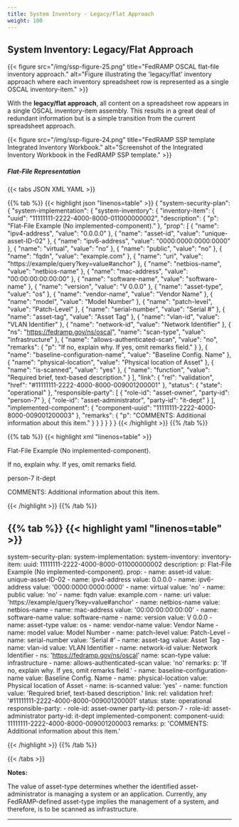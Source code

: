 ```yaml
---
title: System Inventory - Legacy/Flat Approach
weight: 100
---
```

## System Inventory: Legacy/Flat Approach

{{< figure src="/img/ssp-figure-25.png" title="FedRAMP OSCAL flat-file inventory approach." alt="Figure illustrating the 'legacy/flat' inventory approach where each inventory spreadsheet row is represented as a single OSCAL inventory-item." >}}

With the **legacy/flat approach**, all content on a spreadsheet row appears in a single OSCAL inventory-item assembly. This results in a great deal of redundant information but is a simple transition from the current spreadsheet approach.

{{< figure src="/img/ssp-figure-24.png" title="FedRAMP SSP template Integrated Inventory Workbook." alt="Screenshot of the Integrated Inventory Workbook in the FedRAMP SSP template." >}}


##### Flat-File Representation
{{< tabs JSON XML YAML >}}

{{% tab %}}
{{< highlight json "linenos=table" >}}
{
  "system-security-plan": {
    "system-implementation": {
      "system-inventory": {
        "inventory-item": {
          "uuid": "11111111-2222-4000-8000-011000000002",
          "description": {
            "p": "Flat-File Example (No implemented-component)."
          },
          "prop": [
            {
              "name": "ipv4-address",
              "value": "0.0.0.0"
            },
            {
              "name": "asset-id",
              "value": "unique-asset-ID-02"
            },
            {
              "name": "ipv6-address",
              "value": "0000:0000:0000:0000"
            },
            {
              "name": "virtual",
              "value": "no"
            },
            {
              "name": "public",
              "value": "no"
            },
            {
              "name": "fqdn",
              "value": "example.com"
            },
            {
              "name": "uri",
              "value": "https://example/query?key=value#anchor"
            },
            {
              "name": "netbios-name",
              "value": "netbios-name"
            },
            {
              "name": "mac-address",
              "value": "00:00:00:00:00:00"
            },
            {
              "name": "software-name",
              "value": "software-name"
            },
            {
              "name": "version",
              "value": "V 0.0.0"
            },
            {
              "name": "asset-type",
              "value": "os"
            },
            {
              "name": "vendor-name",
              "value": "Vendor Name"
            },
            {
              "name": "model",
              "value": "Model Number"
            },
            {
              "name": "patch-level",
              "value": "Patch-Level"
            },
            {
              "name": "serial-number",
              "value": "Serial #"
            },
            {
              "name": "asset-tag",
              "value": "Asset Tag"
            },
            {
              "name": "vlan-id",
              "value": "VLAN Identifier"
            },
            {
              "name": "network-id",
              "value": "Network Identifier"
            },
            {
              "ns": "https://fedramp.gov/ns/oscal",
              "name": "scan-type",
              "value": "infrastructure"
            },
            {
              "name": "allows-authenticated-scan",
              "value": "no",
              "remarks": {
                "p": "If no, explain why. If yes, omit remarks field."
              }
            },
            {
              "name": "baseline-configuration-name",
              "value": "Baseline Config. Name"
            },
            {
              "name": "physical-location",
              "value": "Physical location of Asset"
            },
            {
              "name": "is-scanned",
              "value": "yes"
            },
            {
              "name": "function",
              "value": "Required brief, text-based description."
            }
          ],
          "link": {
            "rel": "validation",
            "href": "#11111111-2222-4000-8000-009001200001"
          },
          "status": {
            "state": "operational"
          },
          "responsible-party": [
            {
              "role-id": "asset-owner",
              "party-id": "person-7"
            },
            {
              "role-id": "asset-administrator",
              "party-id": "it-dept"
            }
          ],
          "implemented-component": {
            "component-uuid": "11111111-2222-4000-8000-009001200003"
          },
          "remarks": {
            "p": "COMMENTS: Additional information about this item."
          }
        }
      }
    }
  }
}
{{< /highlight >}}
{{% /tab %}}

{{% tab %}}
{{< highlight xml "linenos=table" >}}
<system-security-plan>
    <system-implementation>
    <system-inventory>
        <inventory-item uuid="11111111-2222-4000-8000-011000000002">
        <description>
            <p>Flat-File Example (No implemented-component).</p>
        </description>
        <prop name="asset-id" value="unique-asset-ID-02"/>
        <prop name="ipv4-address" value="0.0.0.0"/>
        <prop name="ipv6-address" value="0000:0000:0000:0000"/>
        <prop name="virtual" value="no"/>
        <prop name="public" value="no"/>
        <prop name="fqdn" value="example.com"/>
        <prop name="uri" value="https://example/query?key=value#anchor"/>
        <prop name="netbios-name" value="netbios-name"/>
        <prop name="mac-address" value="00:00:00:00:00:00"/>
        <prop name="software-name" value="software-name"/>
        <prop name="version" value="V 0.0.0"/>
        <prop name="asset-type" value="os"/>
        <prop name="vendor-name" value="Vendor Name"/>
        <prop name="model" value="Model Number"/>
        <prop name="patch-level" value="Patch-Level"/>
        <prop name="serial-number" value="Serial #"/>
        <prop name="asset-tag" value="Asset Tag"/>
        <prop name="vlan-id" value="VLAN Identifier"/>
        <prop name="network-id" value="Network Identifier"/>
        <prop name="scan-type" ns="https://fedramp.gov/ns/oscal" value="infrastructure"/>
        <prop name="allows-authenticated-scan" value="no">
            <remarks>
            <p>If no, explain why. If yes, omit remarks field.</p>
            </remarks>
        </prop>
        <prop name="baseline-configuration-name" value="Baseline Config. Name"/>
        <prop name="physical-location" value="Physical location of Asset"/>
        <prop name="is-scanned" value="yes"/>
        <prop name="function" value="Required brief, text-based description."/>
        <link rel="validation" href="#11111111-2222-4000-8000-009001200001"/>
        <status state="operational"/>
        <responsible-party role-id="asset-owner">
            <party-id>person-7</party-id>
        </responsible-party>
        <responsible-party role-id="asset-administrator">
            <party-id>it-dept</party-id>
        </responsible-party>
        <implemented-component component-uuid="11111111-2222-4000-8000-009001200003"/>
        <remarks>
            <p>COMMENTS: Additional information about this item.</p>
        </remarks>
        </inventory-item>
        <!-- Repeat the inventory-item assembly for each item in the inventory -->
    </system-inventory>
    <!-- system-implementation remarks -->
    </system-implementation>
</system-security-plan>
{{< /highlight >}}
{{% /tab %}}

{{% tab %}}
{{< highlight yaml "linenos=table" >}}
---
system-security-plan:
  system-implementation:
    system-inventory:
      inventory-item:
        uuid: 11111111-2222-4000-8000-011000000002
        description:
          p: Flat-File Example (No implemented-component).
        prop:
          - name: asset-id
            value: unique-asset-ID-02
          - name: ipv4-address
            value: 0.0.0.0
          - name: ipv6-address
            value: '0000:0000:0000:0000'
          - name: virtual
            value: 'no'
          - name: public
            value: 'no'
          - name: fqdn
            value: example.com
          - name: uri
            value: 'https://example/query?key=value#anchor'
          - name: netbios-name
            value: netbios-name
          - name: mac-address
            value: '00:00:00:00:00:00'
          - name: software-name
            value: software-name
          - name: version
            value: V 0.0.0
          - name: asset-type
            value: os
          - name: vendor-name
            value: Vendor Name
          - name: model
            value: Model Number
          - name: patch-level
            value: Patch-Level
          - name: serial-number
            value: 'Serial #'
          - name: asset-tag
            value: Asset Tag
          - name: vlan-id
            value: VLAN Identifier
          - name: network-id
            value: Network Identifier
          - ns: 'https://fedramp.gov/ns/oscal'
            name: scan-type
            value: infrastructure
          - name: allows-authenticated-scan
            value: 'no'
            remarks:
              p: 'If no, explain why. If yes, omit remarks field.'
          - name: baseline-configuration-name
            value: Baseline Config. Name
          - name: physical-location
            value: Physical location of Asset
          - name: is-scanned
            value: 'yes'
          - name: function
            value: 'Required brief, text-based description.'
        link:
          rel: validation
          href: '#11111111-2222-4000-8000-009001200001'
        status:
          state: operational
        responsible-party:
          - role-id: asset-owner
            party-id: person-7
          - role-id: asset-administrator
            party-id: it-dept
        implemented-component:
          component-uuid: 11111111-2222-4000-8000-009001200003
        remarks:
          p: 'COMMENTS: Additional information about this item.'

{{< /highlight >}}
{{% /tab %}}

{{< /tabs >}}

**Notes:**

The value of asset-type determines whether the identified
asset-administrator is managing a system or an application. Currently, any FedRAMP-defined asset-type implies the management of a system, and therefore, is to be scanned as infrastructure.

---

